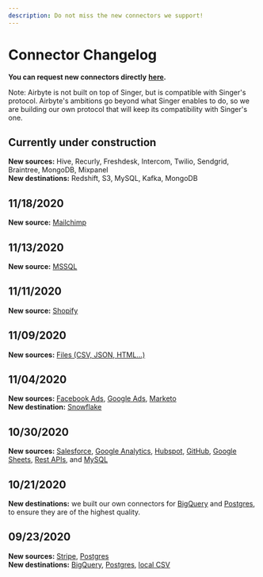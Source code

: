 ```yaml
---
description: Do not miss the new connectors we support!
---
```


# Connector Changelog

**You can request new connectors directly** [**here**](https://github.com/airbytehq/airbyte/issues/new?assignees=&labels=area%2Fintegration%2C+new-integration&template=new-integration-request.md&title=)**.**

Note: Airbyte is not built on top of Singer, but is compatible with Singer's protocol. Airbyte's ambitions go beyond what Singer enables to do, so we are building our own protocol that will keep its compatibility with Singer's one.

## Currently under construction

**New sources:** Hive, Recurly, Freshdesk, Intercom, Twilio, Sendgrid, Braintree, MongoDB, Mixpanel  
**New destinations:** Redshift, S3, MySQL, Kafka, MongoDB

## 11/18/2020

**New source:** [Mailchimp](sources/mailchimp.md)

## 11/13/2020

**New source:** [MSSQL](sources/mssql.md)

## 11/11/2020

**New source:** [Shopify](sources/shopify.md)

## 11/09/2020

**New sources:** [Files \(CSV, JSON, HTML...\)](sources/file.md)

## 11/04/2020

**New sources:** [Facebook Ads](sources/facebook-marketing-api.md), [Google Ads](sources/google-adwords.md), [Marketo](sources/marketo.md)  
**New destination:** [Snowflake](destinations/snowflake.md)

## 10/30/2020

**New sources:** [Salesforce](sources/salesforce.md), [Google Analytics](sources/googleanalytics.md), [Hubspot](sources/hubspot.md), [GitHub](sources/github.md), [Google Sheets](sources/google-sheets.md), [Rest APIs](sources/rest-api.md), and [MySQL](sources/mysql.md)

## 10/21/2020

**New destinations:** we built our own connectors for [BigQuery](destinations/bigquery.md) and [Postgres](destinations/postgres.md), to ensure they are of the highest quality.

## 09/23/2020

**New sources:** [Stripe](sources/stripe.md), [Postgres](sources/postgres.md)  
**New destinations:** [BigQuery](destinations/bigquery.md), [Postgres](destinations/postgres.md), [local CSV](destinations/local-csv.md)

